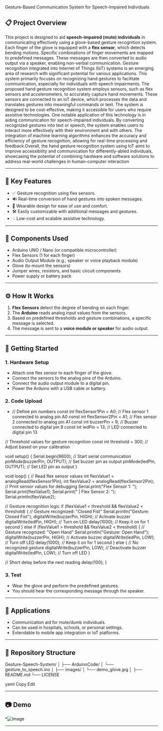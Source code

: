 Gesture-Based Communication System for Speech-Impaired Individuals

## 📋 Project Overview

This project is designed to aid **speech-impaired (mute) individuals** in communicating effectively using a glove-based gesture recognition system. Each finger of the glove is equipped with a **flex sensor**, which detects bending motions. Specific combinations of finger movements are mapped to predefined messages. These messages are then converted to audio output via a speaker, enabling non-verbal communication.
Gesture recognition integrated into Internet of Things (IoT) systems is an emerging area of research with significant potential for various applications. This system primarily focuses on recognizing hand gestures to facilitate communication, especially for individuals with speech impairments. The proposed hand gesture recognition system employs sensors, such as flex sensors and accelerometers, to accurately capture hand movements. These sensors are connected to an IoT device, which processes the data and translates gestures into meaningful commands or text. The system is designed to be cost-effective, making it accessible for users who require assistive technologies.
One notable application of this technology is in aiding communication for speech-impaired individuals. By converting recognized gestures into text or speech, the system enables users to interact more effectively with their environment and with others. The integration of machine learning algorithms enhances the accuracy and efficiency of gesture recognition, allowing for real-time processing and feedback.Overall, the hand gesture recognition system using IoT aims to improve accessibility and communication for differently-abled individuals, showcasing the potential of combining hardware and software solutions to address real-world challenges in human-computer interaction

---

## 🎯 Key Features

- ✅ Gesture recognition using flex sensors.
- 🔊 Real-time conversion of hand gestures into spoken messages.
- 🧤 Wearable design for ease of use and comfort.
- 🛠️ Easily customizable with additional messages and gestures.
- 💡 Low-cost and scalable assistive technology.

---

## 🧰 Components Used

- Arduino UNO / Nano (or compatible microcontroller)
- Flex Sensors (1 for each finger)
- Audio Output Module (e.g., speaker or voice playback module)
- Glove (to mount the sensors)
- Jumper wires, resistors, and basic circuit components
- Power supply or battery pack

---

## ⚙️ How It Works

1. **Flex Sensors** detect the degree of bending on each finger.
2. The **Arduino** reads analog input values from the sensors.
3. Based on predefined thresholds and gesture combinations, a specific message is selected.
4. The message is sent to a **voice module or speaker** for audio output.

---

## 🚀 Getting Started

### 1. Hardware Setup
- Attach one flex sensor to each finger of the glove.
- Connect the sensors to the analog pins of the Arduino.
- Connect the audio output module to a digital pin.
- Power the Arduino with a USB cable or battery.

### 2. Code Upload
- // Define pin numbers
const int flexSensor1Pin = A0;  // Flex sensor 1 connected to analog pin A0
const int flexSensor2Pin = A1;  // Flex sensor 2 connected to analog pin A1
const int buzzerPin = 9;         // Buzzer connected to digital pin 9
const int ledPin = 13;           // LED connected to digital pin 13

// Threshold values for gesture recognition
const int threshold = 300;       // Adjust based on your calibration

void setup() {
Serial.begin(9600);            // Start serial communication
pinMode(buzzerPin, OUTPUT);    // Set buzzer pin as output
pinMode(ledPin, OUTPUT);        // Set LED pin as output
}

void loop() {
  // Read flex sensor values
  int flexValue1 = analogRead(flexSensor1Pin);
  int flexValue2 = analogRead(flexSensor2Pin);
// Print sensor values for debugging
Serial.print("Flex Sensor 1: ");
Serial.print(flexValue1);
Serial.print(" | Flex Sensor 2: ");
Serial.println(flexValue2);

  // Gesture recognition logic
  if (flexValue1 < threshold && flexValue2 < threshold) {
    // Gesture recognized: "Closed Fist"
Serial.println("Gesture: Closed Fist");
digitalWrite(buzzerPin, HIGH); // Activate buzzer
digitalWrite(ledPin, HIGH);     // Turn on LED
delay(1000);                    // Keep it on for 1 second
  } else if (flexValue1 > threshold && flexValue2 < threshold) {
    // Gesture recognized: "Open Hand"
Serial.println("Gesture: Open Hand");
digitalWrite(buzzerPin, HIGH); // Activate buzzer
digitalWrite(ledPin, LOW);      // Turn off LED
delay(1000);                    // Keep it on for 1 second
  } else {
    // No recognized gesture
digitalWrite(buzzerPin, LOW);  // Deactivate buzzer
digitalWrite(ledPin, LOW);      // Turn off LED
  }

  // Short delay before the next reading
delay(100);
}



### 3. Test
- Wear the glove and perform the predefined gestures.
- You should hear the corresponding message through the speaker.

---

## 🧠 Applications

- Communication aid for mute/dumb individuals.
- Can be used in hospitals, schools, or personal settings.
- Extendable to mobile app integration or IoT platforms.

---

## 📁 Repository Structure

Gesture-Speech-System/
│
├── ArduinoCode/
│ └── gesture_to_speech.ino
│
├── images/
│ └── demo_glove.jpg
│
├── README.md
└── LICENSE

yaml
Copy
Edit

---

## 📷 Demo

*![image](https://github.com/user-attachments/assets/a0c5da77-4a1f-46ed-9ff8-73b4fa7f01a3)

---

